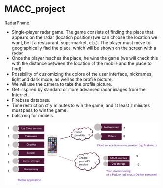 # MACC_project

RadarPhone

- Single-player radar game. The game consists of finding the place that appears on the radar (location position) (we can choose the location we want, be it a restaurant, supermarket, etc.). The player must move to geographically find the place, which will be shown on the screen with a radar.
- Once the player reaches the place, he wins the game (we will check this with the distance between the location of the mobile and the place to find).
- Possibility of customizing the colors of the user interface, nicknames, light and dark mode, as well as the profile picture.
- We will use the camera to take the profile picture.
- Get inspired by standard or more advanced radar images from the Internet.
- Firebase database.
- Time restriction of y minutes to win the game, and at least z minutes must pass to win the game.
- balsamiq for models.
  
![](./pics/example2.png)
